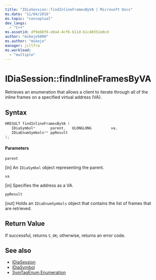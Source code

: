 ```yaml
---
title: "IDiaSession::findInlineFramesByVA | Microsoft Docs"
ms.date: "11/04/2016"
ms.topic: "conceptual"
dev_langs:
  - "C++"
ms.assetid: df9e68f6-e0a4-4cf6-b11d-61c40351e0cd
author: "mikejo5000"
ms.author: "mikejo"
manager: jillfra
ms.workload:
  - "multiple"
---
```

# IDiaSession::findInlineFramesByVA
Retrieves an enumeration that allows a client to iterate through all of the inline frames on a specified virtual address (VA).

## Syntax

```C++
HRESULT findInlineFramesByVA ( 
   IDiaSymbol*       parent,   ULONGLONG         va,
   IDiaEnumSymbols** ppResult
);
```

#### Parameters
 `parent`

[in] An `IDiaSymbol` object representing the parent.

 `va`

[in] Specifies the address as a VA.

 `ppResult`

[out] Holds an `IDiaEnumSymbols` object that contains the list of frames that are retrieved.

## Return Value
 If successful, returns `S_OK`; otherwise, returns an error code.

## See also
- [IDiaSession](../../debugger/debug-interface-access/idiasession.md)
- [IDiaSymbol](../../debugger/debug-interface-access/idiasymbol.md)
- [SymTagEnum Enumeration](../../debugger/debug-interface-access/symtagenum.md)
